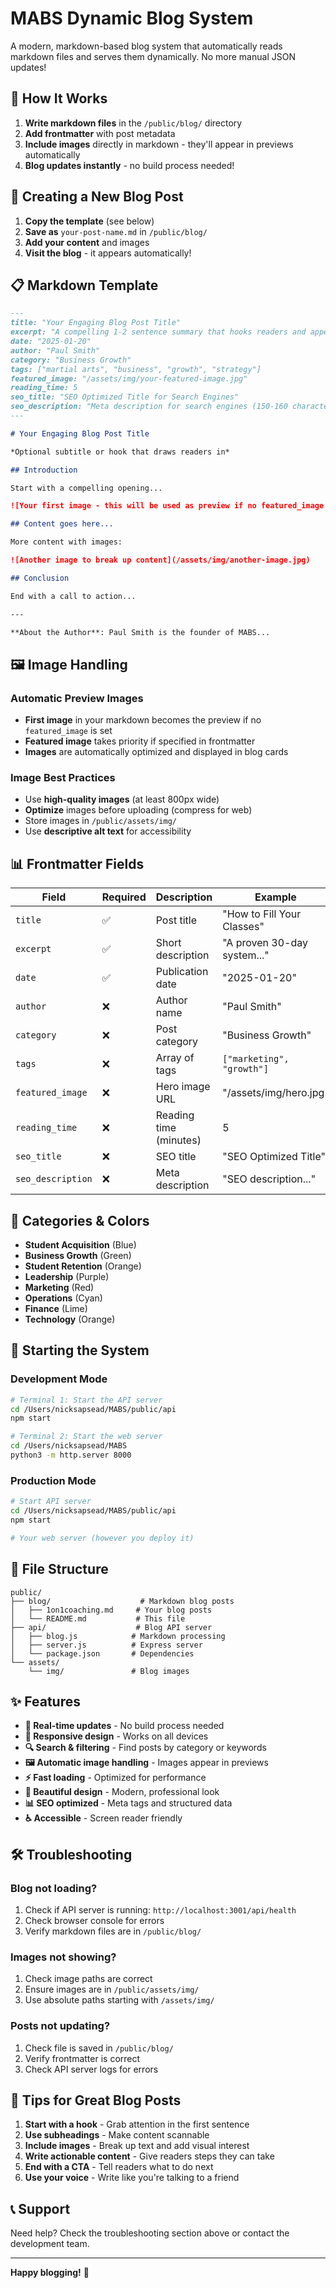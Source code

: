 # MABS Dynamic Blog System

A modern, markdown-based blog system that automatically reads markdown files and serves them dynamically. No more manual JSON updates!

## 🚀 How It Works

1. **Write markdown files** in the `/public/blog/` directory
2. **Add frontmatter** with post metadata
3. **Include images** directly in markdown - they'll appear in previews automatically
4. **Blog updates instantly** - no build process needed!

## 📝 Creating a New Blog Post

1. **Copy the template** (see below)
2. **Save as** `your-post-name.md` in `/public/blog/`
3. **Add your content** and images
4. **Visit the blog** - it appears automatically!

## 📋 Markdown Template

```markdown
---
title: "Your Engaging Blog Post Title"
excerpt: "A compelling 1-2 sentence summary that hooks readers and appears in previews"
date: "2025-01-20"
author: "Paul Smith"
category: "Business Growth"
tags: ["martial arts", "business", "growth", "strategy"]
featured_image: "/assets/img/your-featured-image.jpg"
reading_time: 5
seo_title: "SEO Optimized Title for Search Engines"
seo_description: "Meta description for search engines (150-160 characters)"
---

# Your Engaging Blog Post Title

*Optional subtitle or hook that draws readers in*

## Introduction

Start with a compelling opening...

![Your first image - this will be used as preview if no featured_image is set](/assets/img/your-image.jpg)

## Content goes here...

More content with images:

![Another image to break up content](/assets/img/another-image.jpg)

## Conclusion

End with a call to action...

---

**About the Author**: Paul Smith is the founder of MABS...
```

## 🖼️ Image Handling

### Automatic Preview Images
- **First image** in your markdown becomes the preview if no `featured_image` is set
- **Featured image** takes priority if specified in frontmatter
- **Images** are automatically optimized and displayed in blog cards

### Image Best Practices
- Use **high-quality images** (at least 800px wide)
- **Optimize** images before uploading (compress for web)
- Store images in `/public/assets/img/`
- Use **descriptive alt text** for accessibility

## 📊 Frontmatter Fields

| Field | Required | Description | Example |
|-------|----------|-------------|---------|
| `title` | ✅ | Post title | "How to Fill Your Classes" |
| `excerpt` | ✅ | Short description | "A proven 30-day system..." |
| `date` | ✅ | Publication date | "2025-01-20" |
| `author` | ❌ | Author name | "Paul Smith" |
| `category` | ❌ | Post category | "Business Growth" |
| `tags` | ❌ | Array of tags | `["marketing", "growth"]` |
| `featured_image` | ❌ | Hero image URL | "/assets/img/hero.jpg" |
| `reading_time` | ❌ | Reading time (minutes) | 5 |
| `seo_title` | ❌ | SEO title | "SEO Optimized Title" |
| `seo_description` | ❌ | Meta description | "SEO description..." |

## 🎨 Categories & Colors

- **Student Acquisition** (Blue)
- **Business Growth** (Green) 
- **Student Retention** (Orange)
- **Leadership** (Purple)
- **Marketing** (Red)
- **Operations** (Cyan)
- **Finance** (Lime)
- **Technology** (Orange)

## 🚀 Starting the System

### Development Mode
```bash
# Terminal 1: Start the API server
cd /Users/nicksapsead/MABS/public/api
npm start

# Terminal 2: Start the web server
cd /Users/nicksapsead/MABS
python3 -m http.server 8000
```

### Production Mode
```bash
# Start API server
cd /Users/nicksapsead/MABS/public/api
npm start

# Your web server (however you deploy it)
```

## 📁 File Structure

```
public/
├── blog/                    # Markdown blog posts
│   ├── 1on1coaching.md     # Your blog posts
│   └── README.md           # This file
├── api/                    # Blog API server
│   ├── blog.js            # Markdown processing
│   ├── server.js          # Express server
│   └── package.json       # Dependencies
└── assets/
    └── img/               # Blog images
```

## ✨ Features

- **🔄 Real-time updates** - No build process needed
- **📱 Responsive design** - Works on all devices
- **🔍 Search & filtering** - Find posts by category or keywords
- **🖼️ Automatic image handling** - Images appear in previews
- **⚡ Fast loading** - Optimized for performance
- **🎨 Beautiful design** - Modern, professional look
- **📊 SEO optimized** - Meta tags and structured data
- **♿ Accessible** - Screen reader friendly

## 🛠️ Troubleshooting

### Blog not loading?
1. Check if API server is running: `http://localhost:3001/api/health`
2. Check browser console for errors
3. Verify markdown files are in `/public/blog/`

### Images not showing?
1. Check image paths are correct
2. Ensure images are in `/public/assets/img/`
3. Use absolute paths starting with `/assets/img/`

### Posts not updating?
1. Check file is saved in `/public/blog/`
2. Verify frontmatter is correct
3. Check API server logs for errors

## 🎯 Tips for Great Blog Posts

1. **Start with a hook** - Grab attention in the first sentence
2. **Use subheadings** - Make content scannable
3. **Include images** - Break up text and add visual interest
4. **Write actionable content** - Give readers steps they can take
5. **End with a CTA** - Tell readers what to do next
6. **Use your voice** - Write like you're talking to a friend

## 📞 Support

Need help? Check the troubleshooting section above or contact the development team.

---

**Happy blogging!** 🎉
